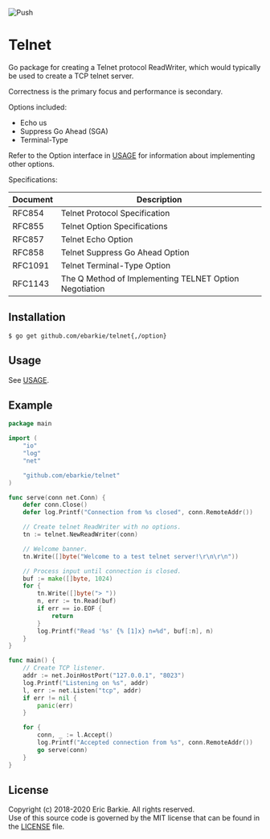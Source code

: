 ![Push](https://github.com/ebarkie/telnet/workflows/Push/badge.svg)

# Telnet

Go package for creating a Telnet protocol ReadWriter, which would typically be
used to create a TCP telnet server.

Correctness is the primary focus and performance is secondary.

Options included:
* Echo us
* Suppress Go Ahead (SGA)
* Terminal-Type

Refer to the Option interface in [USAGE](USAGE.md) for information about
implementing other options.

Specifications:

| Document | Description                                            |
|----------|--------------------------------------------------------|
| RFC854   | Telnet Protocol Specification                          |
| RFC855   | Telnet Option Specifications                           |
| RFC857   | Telnet Echo Option                                     |
| RFC858   | Telnet Suppress Go Ahead Option                        |
| RFC1091  | Telnet Terminal-Type Option                            |
| RFC1143  | The Q Method of Implementing TELNET Option Negotiation |

## Installation

```
$ go get github.com/ebarkie/telnet{,/option}
```

## Usage

See [USAGE](USAGE.md).

## Example

```go
package main

import (
	"io"
	"log"
	"net"

	"github.com/ebarkie/telnet"
)

func serve(conn net.Conn) {
	defer conn.Close()
	defer log.Printf("Connection from %s closed", conn.RemoteAddr())

	// Create telnet ReadWriter with no options.
	tn := telnet.NewReadWriter(conn)

	// Welcome banner.
	tn.Write([]byte("Welcome to a test telnet server!\r\n\r\n"))

	// Process input until connection is closed.
	buf := make([]byte, 1024)
	for {
		tn.Write([]byte("> "))
		n, err := tn.Read(buf)
		if err == io.EOF {
			return
		}
		log.Printf("Read '%s' {% [1]x} n=%d", buf[:n], n)
	}
}

func main() {
	// Create TCP listener.
	addr := net.JoinHostPort("127.0.0.1", "8023")
	log.Printf("Listening on %s", addr)
	l, err := net.Listen("tcp", addr)
	if err != nil {
		panic(err)
	}

	for {
		conn, _ := l.Accept()
		log.Printf("Accepted connection from %s", conn.RemoteAddr())
		go serve(conn)
	}
}
```

## License

Copyright (c) 2018-2020 Eric Barkie. All rights reserved.  
Use of this source code is governed by the MIT license
that can be found in the [LICENSE](LICENSE) file.

